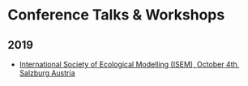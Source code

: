 
# Conference Talks & Workshops

## 2019

- [International Society of Ecological Modelling (ISEM), October 4th, Salzburg Austria](bit.do/ISEM)


